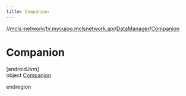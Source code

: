 ```yaml
---
title: Companion
---
```

//[mcls-network](../../../../index.html)/[tv.mycujoo.mclsnetwork.api](../../index.html)/[DataManager](../index.html)/[Companion](index.html)



# Companion



[androidJvm]\
object [Companion](index.html)

endregion


